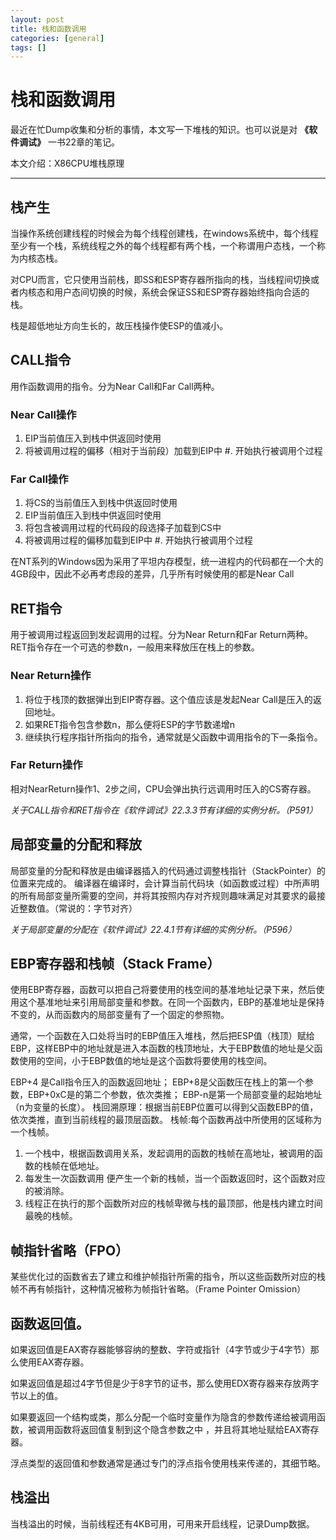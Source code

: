 ```yaml
---
layout: post
title: 栈和函数调用
categories: [general]
tags: []
---
```


栈和函数调用
============

最近在忙Dump收集和分析的事情，本文写一下堆栈的知识。也可以说是对
**《软件调试》** 一书22章的笔记。

本文介绍：X86CPU堆栈原理

----------

## 栈产生 ##
当操作系统创建线程的时候会为每个线程创建栈，在windows系统中，每个线程至少有一个栈，系统线程之外的每个线程都有两个栈，一个称谓用户态栈，一个称为内核态栈。

对CPU而言，它只使用当前栈，即SS和ESP寄存器所指向的栈，当线程间切换或者内核态和用户态间切换的时候，系统会保证SS和ESP寄存器始终指向合适的栈。

栈是超低地址方向生长的，故压栈操作使ESP的值减小。

## CALL指令 ##

用作函数调用的指令。分为Near Call和Far Call两种。

### Near Call操作 ###
1. EIP当前值压入到栈中供返回时使用 
1. 将被调用过程的偏移（相对于当前段）加载到EIP中 #. 开始执行被调用个过程

### Far Call操作 ### 
1. 将CS的当前值压入到栈中供返回时使用 
1. EIP当前值压入到栈中供返回时使用 
1. 将包含被调用过程的代码段的段选择子加载到CS中 
1. 将被调用过程的偏移加载到EIP中 #. 开始执行被调用个过程

在NT系列的Windows因为采用了平坦内存模型，统一进程内的代码都在一个大的4GB段中，因此不必再考虑段的差异，几乎所有时候使用的都是Near Call

## RET指令 ##

用于被调用过程返回到发起调用的过程。分为Near Return和Far Return两种。
RET指令存在一个可选的参数n，一般用来释放压在栈上的参数。

### Near Return操作 ###
1. 将位于栈顶的数据弹出到EIP寄存器。这个值应该是发起Near Call是压入的返回地址。 
1. 如果RET指令包含参数n，那么便将ESP的字节数递增n
1. 继续执行程序指针所指向的指令，通常就是父函数中调用指令的下一条指令。

### Far Return操作 ### 
相对NearReturn操作1、2步之间，CPU会弹出执行远调用时压入的CS寄存器。

*关于CALL指令和RET指令在《软件调试》22.3.3节有详细的实例分析。（P591）*

## 局部变量的分配和释放 ##
局部变量的分配和释放是由编译器插入的代码通过调整栈指针（StackPointer）的位置来完成的。
编译器在编译时，会计算当前代码块（如函数或过程）中所声明的所有局部变量所需要的空间，并将其按照内存对齐规则趣味满足对其要求的最接近整数值。（常说的：字节对齐）

*关于局部变量的分配在《软件调试》22.4.1节有详细的实例分析。（P596）*

## EBP寄存器和栈帧（Stack Frame） ##
使用EBP寄存器，函数可以把自己将要使用的栈空间的基准地址记录下来，然后使用这个基准地址来引用局部变量和参数。在同一个函数内，EBP的基准地址是保持不变的，从而函数内的局部变量有了一个固定的参照物。

通常，一个函数在入口处将当时的EBP值压入堆栈，然后把ESP值（栈顶）赋给EBP，这样EBP中的地址就是进入本函数的栈顶地址，大于EBP数值的地址是父函数使用的空间，小于EBP数值的地址是这个函数将要使用的栈空间。

EBP+4 是Call指令压入的函数返回地址；
EBP+8是父函数压在栈上的第一个参数，EBP+0xC是的第二个参数，依次类推；
EBP-n是第一个局部变量的起始地址（n为变量的长度）。
栈回溯原理：根据当前EBP位置可以得到父函数EBP的值，依次类推，直到当前线程的最顶层函数。
栈帧:每个函数再战中所使用的区域称为一个栈帧。

1. 一个栈中，根据函数调用关系，发起调用的函数的栈帧在高地址，被调用的函数的栈帧在低地址。
1. 每发生一次函数调用
   便产生一个新的栈帧，当一个函数返回时，这个函数对应的被消除。
1. 线程正在执行的那个函数所对应的栈帧卑微与栈的最顶部，他是栈内建立时间最晚的栈帧。

## 帧指针省略（FPO） ##
某些优化过的函数省去了建立和维护帧指针所需的指令，所以这些函数所对应的栈帧不再有帧指针，这种情况被称为帧指针省略。（Frame
Pointer Omission）

## 函数返回值。 ##

如果返回值是EAX寄存器能够容纳的整数、字符或指针（4字节或少于4字节）那么使用EAX寄存器。

如果返回值是超过4字节但是少于8字节的证书，那么使用EDX寄存器来存放两字节以上的值。

如果要返回一个结构或类，那么分配一个临时变量作为隐含的参数传递给被调用函数，被调用函数将返回值复制到这个隐含参数之中
，并且将其地址赋给EAX寄存器。

浮点类型的返回值和参数通常是通过专门的浮点指令使用栈来传递的，其细节略。

## 栈溢出 ##
当栈溢出的时候，当前线程还有4KB可用，可用来开启线程，记录Dump数据。
